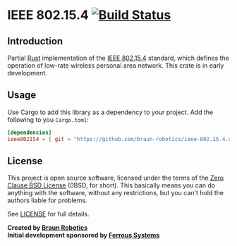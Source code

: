 # IEEE 802.15.4 [![Build Status](https://travis-ci.com/braun-robotics/ieee-802.15.4.svg?branch=master)](https://travis-ci.com/braun-robotics/ieee-802.15.4)

## Introduction

Partial [Rust] implementation of the [IEEE 802.15.4] standard, which defines the operation of low-rate wireless personal area network. This crate is in early development.

[Rust]: https://www.rust-lang.org/
[IEEE 802.15.4]: https://en.wikipedia.org/wiki/IEEE_802.15.4


## Usage

Use Cargo to add this library as a dependency to your project. Add the following to you `Cargo.toml`:
``` toml
[dependencies]
ieee802154 = { git = "https://github.com/braun-robotics/ieee-802.15.4.git" }
```


## License

This project is open source software, licensed under the terms of the [Zero Clause BSD License][] (0BSD, for short). This basically means you can do anything with the software, without any restrictions, but you can't hold the authors liable for problems.

See [LICENSE] for full details.

[Zero Clause BSD License]: https://opensource.org/licenses/FPL-1.0.0
[LICENSE]: https://github.com/braun-robotics/ieee-802.15.4/blob/master/LICENSE


**Created by [Braun Robotics](https://braun-robotics.com/)**<br />
**Initial development sponsored by [Ferrous Systems](https://ferrous-systems.com/)**
